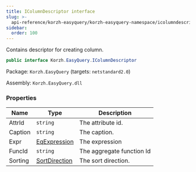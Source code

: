 ```yaml
---
title: IColumnDescriptor interface
slug: >-
  api-reference/korzh-easyquery/korzh-easyquery-namespace/icolumndescriptor-interface
sidebar:
  order: 100
---
```


Contains descriptor for creating column.
```csharp
public interface Korzh.EasyQuery.IColumnDescriptor

```
Package: `Korzh.EasyQuery` (targets: `netstandard2.0`)

Assembly: `Korzh.EasyQuery.dll`

### Properties

| Name | Type | Description | 
| --- | --- | --- | 
| AttrId | `string` | The attribute id. | 
| Caption | `string` | The caption. | 
| Expr | [EqExpression](///easyquery/docs/api-reference/korzh-easyquery/korzh-easyquery-namespace/eqexpression-class) | The expression | 
| FuncId | `string` | The aggregate function Id | 
| Sorting | [SortDirection](///easyquery/docs/api-reference/korzh-easyquery/korzh-easyquery-namespace/sortdirection-enum) | The sort direction. |

